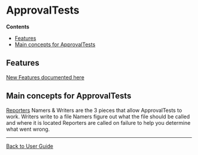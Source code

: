 <!--
This file was generate by MarkdownSnippets.
Source File: /approvaltests/docs/mdsource/README.source.md
To change this file edit the source file and then re-run the generation using either the dotnet global tool (https://github.com/SimonCropp/MarkdownSnippets#markdownsnippetstool) or using the api (https://github.com/SimonCropp/MarkdownSnippets#running-as-a-unit-test).
-->
<a id="top"></a>

# ApprovalTests 



<!-- START doctoc generated TOC please keep comment here to allow auto update -->
<!-- DON'T EDIT THIS SECTION, INSTEAD RE-RUN doctoc TO UPDATE -->
**Contents**

- [Features](#features)
- [Main concepts for ApprovalTests](#main-concepts-for-approvaltests)

<!-- END doctoc generated TOC please keep comment here to allow auto update -->

## Features
[New Features documented here](Features.md#top)

## Main concepts for ApprovalTests  

[Reporters](Reporters.md#top) Namers & Writers are the 3 pieces that allow ApprovalTests to work.
Writers write to a file
Namers figure out what the file should be called and where it is located
Reporters are called on failure to help you determine what went wrong.

---

[Back to User Guide](README.md#top)
